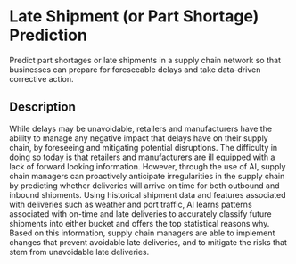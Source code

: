 # Late Shipment (or Part Shortage) Prediction
Predict part shortages or late shipments in a supply chain network so that businesses can prepare for foreseeable delays and take data-driven corrective action.

## Description
While delays may be unavoidable, retailers and manufacturers have the ability to manage any negative impact that delays have on their supply chain, by foreseeing and mitigating potential disruptions. The difficulty in doing so today is that retailers and manufacturers are ill equipped with a lack of forward looking information. However, through the use of AI, supply chain managers can proactively anticipate irregularities in the supply chain by predicting whether deliveries will arrive on time for both outbound and inbound shipments. Using historical shipment data and features associated with deliveries such as weather and port traffic, AI learns patterns associated with on-time and late deliveries to accurately classify future shipments into either bucket and offers the top statistical reasons why. Based on this information, supply chain managers are able to implement changes that prevent avoidable late deliveries, and to mitigate the risks that stem from unavoidable late deliveries.
